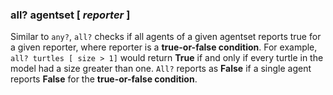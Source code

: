 ### **all?** agentset [ *reporter* ]
Similar to `any?`, `all?` checks if all agents of a given agentset reports true for a given reporter, where reporter is a **true-or-false condition**. For example, `all? turtles [ size > 1]` would return **True** if and only if every turtle in the model had a size greater than one. `All?` reports as **False** if a single agent reports **False** for the **true-or-false condition**. 